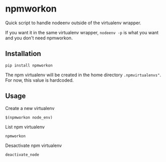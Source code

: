 # npmworkon

Quick script to handle nodeenv outside of the virtualenv wrapper.

If you want it in the same virtualenv wrapper, `nodeenv -p` is what you want and you don't need npmworkon.

## Installation

```
pip install npmworkon
```

The npm virtualenv will be created in the home directory `.npmvirtualenvs"`. For now, this value is hardcoded.

## Usage

Create a new virtualenv
```
$(npmworkon node_env)
```

List npm virtualenv

```
npmworkon
```

Desactivate npm virtualenv
```
deactivate_node
```
